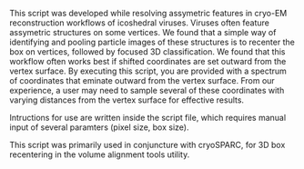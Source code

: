 This script was developed while resolving assymetric features in cryo-EM reconstruction workflows of icoshedral viruses. Viruses often feature assymetric structures on some vertices. We found that a simple way of identifying and pooling particle images of these structures is to recenter the box on vertices, followed by focused 3D classification. We found that this workflow often works best if shifted coordinates are set outward from the vertex surface. By executing this script, you are provided with a spectrum of coordinates that eminate outward from the vertex surface. From our experience, a user may need to sample several of these coordinates with varying distances from the vertex surface for effective results.


Intructions for use are written inside the script file, which requires manual input of several paramters (pixel size, box size).

This script was primarily used in conjuncture with cryoSPARC, for 3D box recentering in the volume alignment tools utility.
